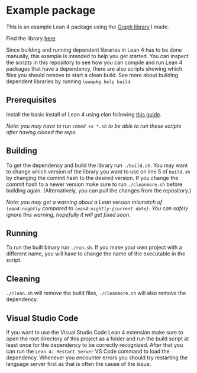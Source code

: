 # Example package

This is an example Lean 4 package using the [Graph library](https://github.com/PeterKementzey/graph-library-for-lean4) I made.

Find the library [here](https://github.com/PeterKementzey/graph-library-for-lean4)

Since building and running dependent libraries in Lean 4 has to be done manually, this example is intended to help you get started. You can inspect the scripts in this repository to see how you can compile and run Lean 4 packages that have a dependency, there are also scripts showing which files you should remove to start a clean build. See more about building dependent libraries by running `leanpkg help build`.

## Prerequisites

Install the basic install of Lean 4 using elan following [this guide](https://leanprover.github.io/lean4/doc/setup.html#basic-setup).

*Note: you may have to run `chmod +x *.sh` to be able to run these scripts after having cloned the repo.*

## Building

To get the dependency and build the library run `./build.sh`. You may want to change which version of the library you want to use on line 5 of `build.sh` by changing the commit hash to the desired version. If you change the commit hash to a newer version make sure to run `./cleanmore.sh` before building again. (Alternatively, you can pull the changes from the repository.)

*Note: you may get a warning about a Lean version mismatch of `lean4:nightly` compared to `lean4:nightly-{current date}`. You can safely ignore this warning, hopefully it will get fixed soon.*

## Running

To run the built binary run `./run.sh`. If you make your own project with a different name, you will have to change the name of the executable in the script.

## Cleaning

`./clean.sh` will remove the build files, `./cleanmore.sh` will also remove the dependency.

## Visual Studio Code

If you want to use the Visual Studio Code Lean 4 extension make sure to open the root directory of this project as a folder and run the build script at least once for the dependency to be correctly recognized. After that you can run the `Lean 4: Restart Server` VS Code command to load the dependency. Whenever you encounter errors you should try restarting the language server first as that is often the cause of the issue.
